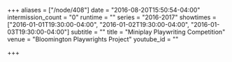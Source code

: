 +++
aliases = ["/node/408"]
date = "2016-08-20T15:50:54-04:00"
intermission_count = "0"
runtime = ""
series = "2016-2017"
showtimes = ["2016-01-01T19:30:00-04:00", "2016-01-02T19:30:00-04:00", "2016-01-03T19:30:00-04:00"]
subtitle = ""
title = "Miniplay Playwriting Competition"
venue = "Bloomington Playwrights Project"
youtube_id = ""

+++

